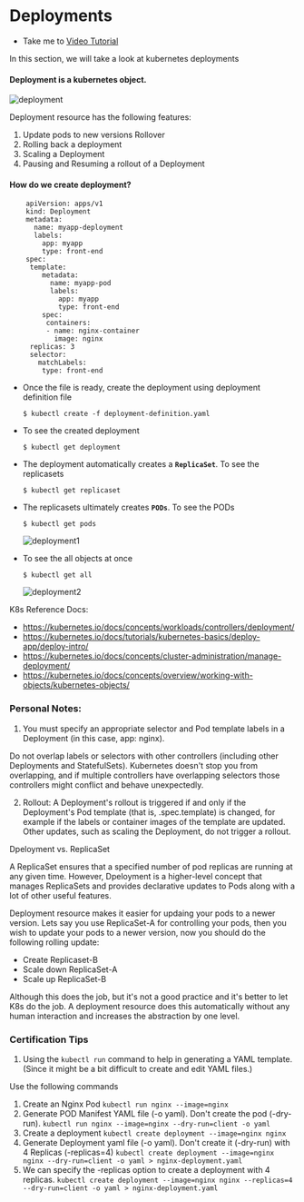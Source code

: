 # Deployments
  - Take me to [Video Tutorial](https://kodekloud.com/topic/deployments-3/)

In this section, we will take a look at kubernetes deployments

#### Deployment is a kubernetes object. 
  
 ![deployment](../../images/deployment.PNG)

 Deployment resource has the following features:
  1. Update pods to new versions
  Rollover
  2. Rolling back a deployment
  3. Scaling a Deployment
  4. Pausing and Resuming a rollout of a Deployment

#### How do we create deployment?

```
    apiVersion: apps/v1
    kind: Deployment
    metadata:
      name: myapp-deployment
      labels:
        app: myapp
        type: front-end
    spec:
     template:
        metadata:
          name: myapp-pod
          labels:
            app: myapp
            type: front-end
        spec:
         containers:
         - name: nginx-container
           image: nginx
     replicas: 3
     selector:
       matchLabels:
        type: front-end
 ```
- Once the file is ready, create the deployment using deployment definition file
  ```
  $ kubectl create -f deployment-definition.yaml
  ```
- To see the created deployment
  ```
  $ kubectl get deployment
  ```
- The deployment automatically creates a **`ReplicaSet`**. To see the replicasets
  ```
  $ kubectl get replicaset
  ```
- The replicasets ultimately creates **`PODs`**. To see the PODs
  ```
  $ kubectl get pods
  ```
    
  ![deployment1](../../images/deployment1.PNG)
  
- To see the all objects at once
  ```
  $ kubectl get all
  ```
  ![deployment2](../../images/deployment2.PNG)
  
K8s Reference Docs:
- https://kubernetes.io/docs/concepts/workloads/controllers/deployment/
- https://kubernetes.io/docs/tutorials/kubernetes-basics/deploy-app/deploy-intro/
- https://kubernetes.io/docs/concepts/cluster-administration/manage-deployment/
- https://kubernetes.io/docs/concepts/overview/working-with-objects/kubernetes-objects/


### Personal Notes:
1. You must specify an appropriate selector and Pod template labels in a Deployment (in this case, app: nginx).

Do not overlap labels or selectors with other controllers (including other Deployments and StatefulSets). Kubernetes doesn't stop you from overlapping, and if multiple controllers have overlapping selectors those controllers might conflict and behave unexpectedly.

2. Rollout: A Deployment's rollout is triggered if and only if the Deployment's Pod template (that is, .spec.template) is changed, for example if the labels or container images of the template are updated. Other updates, such as scaling the Deployment, do not trigger a rollout.

Dpeloyment vs. ReplicaSet

A ReplicaSet ensures that a specified number of pod replicas are running at any given time. However, Dpeloyment is a higher-level concept that manages ReplicaSets and provides declarative updates to Pods along with a lot of other useful features.

Deployment resource makes it easier for updaing your pods to a newer version.
Lets say you use ReplicaSet-A for controlling your pods, then you wish to update your pods to a newer version, now you should do the following rolling update:
  - Create Replicaset-B
  - Scale down ReplicaSet-A
  - Scale up ReplicaSet-B

Although this does the job, but it's not a good practice and it's better to let K8s do the job.
A deployment resource does this automatically without any human interaction and increases the abstraction by one level.

### Certification Tips
1. Using the `kubectl run` command to help in generating a YAML template. (Since it might be a bit difficult to create and edit YAML files.)

Use the following commands
1. Create an Nginx Pod
`kubectl run nginx --image=nginx`
2. Generate POD Manifest YAML file (-o yaml). Don't create the pod (-dry-run).
`kubectl run nginx --image=nginx --dry-run=client -o yaml`
3. Create a deployment
`kubectl create deployment --image=nginx nginx`
4. Generate Deployment yaml file (-o yaml). Don't create it (-dry-run) with 4 Replicas (-replicas=4)
`kubectl create deployment --image=nginx nginx --dry-run=client -o yaml > nginx-deployment.yaml`
5. We can specify the -replicas option to create a deployment with 4 replicas.
`kubectl create deployment --image=nginx nginx --replicas=4 --dry-run=client -o yaml > nginx-deployment.yaml`
